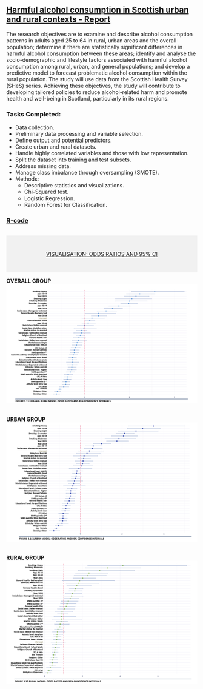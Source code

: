 ## [Harmful alcohol consumption in Scottish urban and rural contexts -  Report](https://github.com/lolavc/AlcoholConsumption-/blob/main/EtOH_report.pdf)
The research objectives are to examine and describe alcohol consumption patterns in adults aged 25 to 64 in rural, urban areas and the overall population; determine if there are statistically significant differences in harmful alcohol consumption between these areas; identify and analyse the socio-demographic and lifestyle factors associated with harmful alcohol consumption among rural, urban, and general populations; and develop a predictive model to forecast problematic alcohol consumption within the rural population. The study will use data from the Scottish Health Survey (SHeS) series. Achieving these objectives, the study will contribute to developing tailored policies to reduce alcohol-related harm and promote health and well-being in Scotland, particularly in its rural regions.

### Tasks Completed:
- Data collection.
- Preliminary data processing and variable selection.
- Define output and potential predictors.
- Create urban and rural datasets.
- Handle highly correlated variables and those with low representation.
- Split the dataset into training and test subsets.
- Address missing data.
- Manage class imbalance through oversampling (SMOTE).
- Methods:
  * Descriptive statistics and visualizations.
  * Chi-Squared test.
  * Logistic Regression.
  * Random Forest for Classification.

### [R-code](https://github.com/lolavc/AlcoholConsumption-/blob/main/EtOH_codeR.pdf)

<div style="background-color:rgba(0, 0, 0, 0.0470588); text-align:center; vertical-align: middle; padding:40px 0; margin-top:30px">
<a href="/blog">VISUALISATION: ODDS RATIOS AND 95% CI</a></div>

<b>OVERALL GROUP
![](https://github.com/lolavc/AlcoholConsumption-/blob/main/dw_odds.png)

\
<b>URBAN GROUP
![](https://github.com/lolavc/AlcoholConsumption-/blob/main/dwu_odds.png)

\
<b>RURAL GROUP
![](https://github.com/lolavc/AlcoholConsumption-/blob/main/dwr_odds.png)
